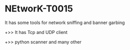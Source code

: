 # NEtworK-T0015
It has some tools for network sniffing and banner garbing

+>> It has Tcp and UDP client 

+>> python scanner and many other
